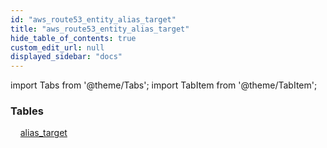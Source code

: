 ```yaml
---
id: "aws_route53_entity_alias_target"
title: "aws_route53_entity_alias_target"
hide_table_of_contents: true
custom_edit_url: null
displayed_sidebar: "docs"
---
```


import Tabs from '@theme/Tabs';
import TabItem from '@theme/TabItem';

<Tabs queryString="view">
  <TabItem value="components" label="Components" default>

### Tables

    [alias_target](../../aws/tables/aws_route53_entity_alias_target.AliasTarget)

</TabItem>
  <TabItem value="code-examples" label="Code examples">

</TabItem>
</Tabs>
